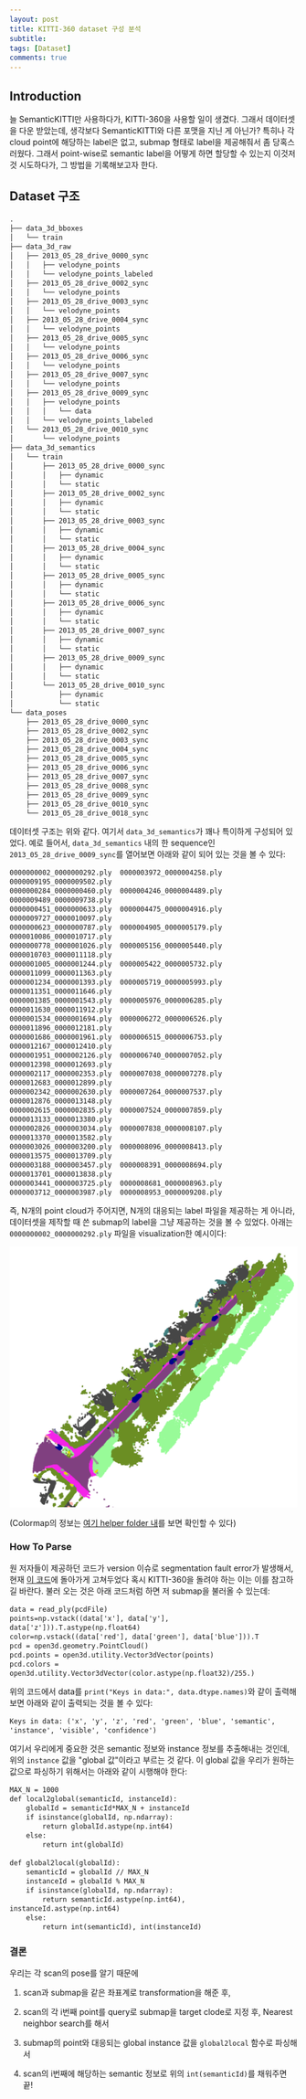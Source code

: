 ```yaml
---
layout: post
title: KITTI-360 dataset 구성 분석
subtitle:
tags: [Dataset]
comments: true
---
```


## Introduction

늘 SemanticKITTI만 사용하다가, KITTI-360을 사용할 일이 생겼다.
그래서 데이터셋을 다운 받았는데, 생각보다 SemanticKITTI와 다른 포맷을 지닌 게 아닌가?
특히나 각 cloud point에 해당하는 label은 없고, submap 형태로 label을 제공해줘서 좀 당혹스러웠다.
그래서 point-wise로 semantic label을 어떻게 하면 할당할 수 있는지 이것저것 시도하다가, 그 방법을 기록해보고자 한다.

## Dataset 구조

```angular2html
.
├── data_3d_bboxes
│   └── train
├── data_3d_raw
│   ├── 2013_05_28_drive_0000_sync
│   │   ├── velodyne_points
│   │   └── velodyne_points_labeled
│   ├── 2013_05_28_drive_0002_sync
│   │   └── velodyne_points
│   ├── 2013_05_28_drive_0003_sync
│   │   └── velodyne_points
│   ├── 2013_05_28_drive_0004_sync
│   │   └── velodyne_points
│   ├── 2013_05_28_drive_0005_sync
│   │   └── velodyne_points
│   ├── 2013_05_28_drive_0006_sync
│   │   └── velodyne_points
│   ├── 2013_05_28_drive_0007_sync
│   │   └── velodyne_points
│   ├── 2013_05_28_drive_0009_sync
│   │   ├── velodyne_points
│   │   │   └── data
│   │   └── velodyne_points_labeled
│   └── 2013_05_28_drive_0010_sync
│       └── velodyne_points
├── data_3d_semantics
│   └── train
│       ├── 2013_05_28_drive_0000_sync
│       │   ├── dynamic
│       │   └── static
│       ├── 2013_05_28_drive_0002_sync
│       │   ├── dynamic
│       │   └── static
│       ├── 2013_05_28_drive_0003_sync
│       │   ├── dynamic
│       │   └── static
│       ├── 2013_05_28_drive_0004_sync
│       │   ├── dynamic
│       │   └── static
│       ├── 2013_05_28_drive_0005_sync
│       │   ├── dynamic
│       │   └── static
│       ├── 2013_05_28_drive_0006_sync
│       │   ├── dynamic
│       │   └── static
│       ├── 2013_05_28_drive_0007_sync
│       │   ├── dynamic
│       │   └── static
│       ├── 2013_05_28_drive_0009_sync
│       │   ├── dynamic
│       │   └── static
│       └── 2013_05_28_drive_0010_sync
│           ├── dynamic
│           └── static
└── data_poses
    ├── 2013_05_28_drive_0000_sync
    ├── 2013_05_28_drive_0002_sync
    ├── 2013_05_28_drive_0003_sync
    ├── 2013_05_28_drive_0004_sync
    ├── 2013_05_28_drive_0005_sync
    ├── 2013_05_28_drive_0006_sync
    ├── 2013_05_28_drive_0007_sync
    ├── 2013_05_28_drive_0008_sync
    ├── 2013_05_28_drive_0009_sync
    ├── 2013_05_28_drive_0010_sync
    └── 2013_05_28_drive_0018_sync
```

데이터셋 구조는 위와 같다. 여기서 `data_3d_semantics`가 꽤나 특이하게 구성되어 있었다.
예로 들어서, `data_3d_semantics` 내의 한 sequence인 `2013_05_28_drive_0009_sync`를 열어보면 아래와 같이 되어 있는 것을 볼 수 있다:

```angular2html
0000000002_0000000292.ply  0000003972_0000004258.ply  0000009195_0000009502.ply
0000000284_0000000460.ply  0000004246_0000004489.ply  0000009489_0000009738.ply
0000000451_0000000633.ply  0000004475_0000004916.ply  0000009727_0000010097.ply
0000000623_0000000787.ply  0000004905_0000005179.ply  0000010086_0000010717.ply
0000000778_0000001026.ply  0000005156_0000005440.ply  0000010703_0000011118.ply
0000001005_0000001244.ply  0000005422_0000005732.ply  0000011099_0000011363.ply
0000001234_0000001393.ply  0000005719_0000005993.ply  0000011351_0000011646.ply
0000001385_0000001543.ply  0000005976_0000006285.ply  0000011630_0000011912.ply
0000001534_0000001694.ply  0000006272_0000006526.ply  0000011896_0000012181.ply
0000001686_0000001961.ply  0000006515_0000006753.ply  0000012167_0000012410.ply
0000001951_0000002126.ply  0000006740_0000007052.ply  0000012398_0000012693.ply
0000002117_0000002353.ply  0000007038_0000007278.ply  0000012683_0000012899.ply
0000002342_0000002630.ply  0000007264_0000007537.ply  0000012876_0000013148.ply
0000002615_0000002835.ply  0000007524_0000007859.ply  0000013133_0000013380.ply
0000002826_0000003034.ply  0000007838_0000008107.ply  0000013370_0000013582.ply
0000003026_0000003200.ply  0000008096_0000008413.ply  0000013575_0000013709.ply
0000003188_0000003457.ply  0000008391_0000008694.ply  0000013701_0000013838.ply
0000003441_0000003725.ply  0000008681_0000008963.ply
0000003712_0000003987.ply  0000008953_0000009208.ply
```

즉, N개의 point cloud가 주어지면, N개의 대응되는 label 파일을 제공하는 게 아니라, 데이터셋을 제작할 때 쓴 submap의 label을 그냥 제공하는 것을 볼 수 있었다.
아래는 `0000000002_0000000292.ply` 파일을 visualization한 예시이다:

![](/img/semantic_kitti.png)

(Colormap의 정보는 [여기 helper folder 내](https://github.com/LimHyungTae/kitti360Scripts/blob/009642efe806253cd870357e4baf87feb7a07dab/kitti360scripts/helpers/labels.py#L69)를 보면 확인할 수 있다)
### How To Parse

원 저자들이 제공하던 코드가 version 이슈로 segmentation fault error가 발생해서,
현재 [이 코드](https://github.com/LimHyungTae/kitti360Scripts)에 돌아가게 고쳐두었다 혹시 KITTI-360을 돌려야 하는 이는 이를 참고하길 바란다.
불러 오는 것은 아래 코드처럼 하면 저 submap을 불러올 수 있는데: 

```angular2html
data = read_ply(pcdFile)
points=np.vstack((data['x'], data['y'], data['z'])).T.astype(np.float64)
color=np.vstack((data['red'], data['green'], data['blue'])).T
pcd = open3d.geometry.PointCloud()
pcd.points = open3d.utility.Vector3dVector(points)
pcd.colors = open3d.utility.Vector3dVector(color.astype(np.float32)/255.)
```

위의 코드에서 data를 `print("Keys in data:", data.dtype.names)`와 같이 출력해보면 아래와 같이 출력되는 것을 볼 수 있다:

```angular2html
Keys in data: ('x', 'y', 'z', 'red', 'green', 'blue', 'semantic', 'instance', 'visible', 'confidence')
```

여기서 우리에게 중요한 것은 semantic 정보와 instance 정보를 추출해내는 것인데, 위의 `instance` 값을 "global 값"이라고 부르는 것 같다.
이 global 값을 우리가 원하는 값으로 파싱하기 위해서는 아래와 같이 시행해야 한다:

```angular2html
MAX_N = 1000
def local2global(semanticId, instanceId):
    globalId = semanticId*MAX_N + instanceId
    if isinstance(globalId, np.ndarray):
        return globalId.astype(np.int64)
    else:
        return int(globalId)

def global2local(globalId):
    semanticId = globalId // MAX_N
    instanceId = globalId % MAX_N
    if isinstance(globalId, np.ndarray):
        return semanticId.astype(np.int64), instanceId.astype(np.int64)
    else:
        return int(semanticId), int(instanceId)
```

### 결론

우리는 각 scan의 pose를 알기 때문에

1) scan과 submap을 같은 좌표계로 transformation을 해준 후,

2) scan의 각 i번째 point를 query로 submap을 target clode로 지정 후, Nearest neighbor search를 해서

3) submap의 point와 대응되는 global instance 값을 `global2local` 함수로 파싱해서

4) scan의 i번째에 해당하는 semantic 정보로 위의 `int(semanticId)`를 채워주면 끝!



